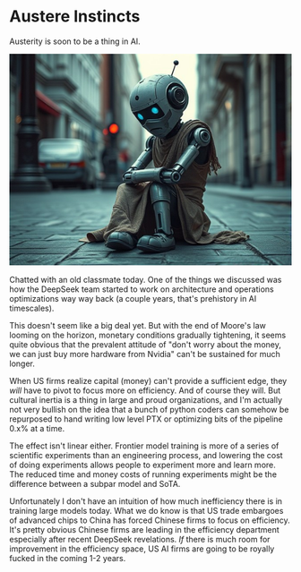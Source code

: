 # Austere Instincts

Austerity is soon to be a thing in AI.

![image](./images/ragged_robot.jpg)

Chatted with an old classmate today. One of the things we discussed was how the DeepSeek team started to work on architecture and operations optimizations way way back (a couple years, that's prehistory in AI timescales).

This doesn't seem like a big deal yet. But with the end of Moore's law looming on the horizon, monetary conditions gradually tightening, it seems quite obvious that the prevalent attitude of "don't worry about the money, we can just buy more hardware from Nvidia" can't be sustained for much longer.

When US firms realize capital (money) can't provide a sufficient edge, they *will* have to pivot to focus more on efficiency. And of course they will. But cultural inertia is a thing in large and proud organizations, and I'm actually not very bullish on the idea that a bunch of python coders can somehow be repurposed to hand writing low level PTX or optimizing bits of the pipeline 0.x% at a time.

The effect isn't linear either. Frontier model training is more of a series of scientific experiments than an engineering process, and lowering the cost of doing experiments allows people to experiment more and learn more. The reduced time and money costs of running experiments might be the difference between a subpar model and SoTA.

Unfortunately I don't have an intuition of how much inefficiency there is in training large models today. What we do know is that US trade embargoes of advanced chips to China has forced Chinese firms to focus on efficiency. It's pretty obvious Chinese firms are leading in the efficiency department especially after recent DeepSeek revelations. *If* there is much room for improvement in the efficiency space, US AI firms are going to be royally fucked in the coming 1-2 years.
